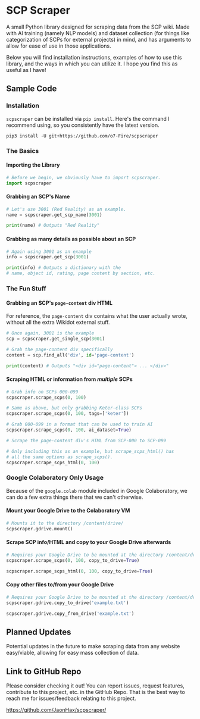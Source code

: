 
# SCP Scraper
A small Python library designed for scraping data from the SCP wiki. Made with AI training (namely NLP models) and dataset collection (for things like categorization of SCPs for external projects) in mind, and has arguments to allow for ease of use in those applications.

Below you will find installation instructions, examples of how to use this library, and the ways in which you can utilize it. I hope you find this as useful as I have!

## Sample Code

### Installation
`scpscraper` can be installed via `pip install`. Here's the command I recommend using, so you consistently have the latest version.
```
pip3 install -U git+https://github.com/o7-Fire/scpscraper
```

### The Basics
#### Importing the Library
```py
# Before we begin, we obviously have to import scpscraper.
import scpscraper
```

#### Grabbing an SCP's Name
```py
# Let's use 3001 (Red Reality) as an example.
name = scpscraper.get_scp_name(3001)

print(name) # Outputs "Red Reality"
```

#### Grabbing as many details as possible about an SCP
```py
# Again using 3001 as an example
info = scpscraper.get_scp(3001)

print(info) # Outputs a dictionary with the
# name, object id, rating, page content by section, etc.
```

### The Fun Stuff
#### Grabbing an SCP's `page-content` div HTML
For reference, the `page-content` div contains what the user actually wrote, without all the extra Wikidot external stuff.
```py
# Once again, 3001 is the example
scp = scpscraper.get_single_scp(3001)

# Grab the page-content div specifically
content = scp.find_all('div', id='page-content')

print(content) # Outputs "<div id="page-content"> ... </div>"
```

#### Scraping HTML or information from *multiple* SCPs
```py
# Grab info on SCPs 000-099
scpscraper.scrape_scps(0, 100)

# Same as above, but only grabbing Keter-class SCPs
scpscraper.scrape_scps(0, 100, tags=['keter'])

# Grab 000-099 in a format that can be used to train AI
scpscraper.scrape_scps(0, 100, ai_dataset=True)
```
```py
# Scrape the page-content div's HTML from SCP-000 to SCP-099

# Only including this as an example, but scrape_scps_html() has
# all the same options as scrape_scps().
scpscraper.scrape_scps_html(0, 100)
```

### Google Colaboratory Only Usage
Because of the `google.colab` module included in Google Colaboratory, we can do a few extra things there that we can't otherwise.

#### Mount your Google Drive to the Colaboratory VM
```py
# Mounts it to the directory /content/drive/
scpscraper.gdrive.mount()
```

#### Scrape SCP info/HTML and copy to your Google Drive afterwards
```py
# Requires your Google Drive to be mounted at the directory /content/drive/
scpscraper.scrape_scps(0, 100, copy_to_drive=True)

scpscraper.scrape_scps_html(0, 100, copy_to_drive=True)
```

#### Copy other files to/from your Google Drive
```py
# Requires your Google Drive to be mounted at the directory /content/drive/
scpscraper.gdrive.copy_to_drive('example.txt')

scpscraper.gdrive.copy_from_drive('example.txt')
```
## Planned Updates
Potential updates in the future to make scraping data from any website easy/viable, allowing for easy mass collection of data.

## Link to GitHub Repo
Please consider checking it out! You can report issues, request features, contribute to this project, etc. in the GitHub Repo. That is the best way to reach me for issues/feedback relating to this project.

https://github.com/JaonHax/scpscraper/
<!--stackedit_data:
eyJoaXN0b3J5IjpbLTM2OTExNTc1MSw4Njc0ODM4MzldfQ==
-->
